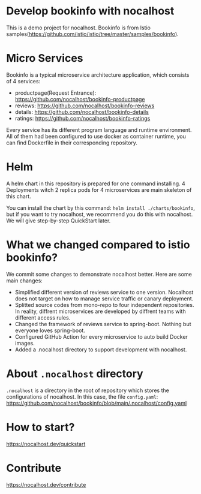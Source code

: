 # Develop bookinfo with nocalhost

This is a demo project for nocalhost. Bookinfo is from Istio samples(https://github.com/istio/istio/tree/master/samples/bookinfo). 

# Micro Services
Bookinfo is a typical microservice architecture application, which consists of 4 services:

- productpage(Request Entrance): https://github.com/nocalhost/bookinfo-productpage
- reviews: https://github.com/nocalhost/bookinfo-reviews
- details: https://github.com/nocalhost/bookinfo-details
- ratings: https://github.com/nocalhost/bookinfo-ratings

Every service has its different program language and runtime environment. All of them had been configured to use docker as container runtime, you can find Dockerfile in their corresponding repository.

# Helm 
A helm chart in this repository is prepared for one command installing. 4 Deployments witch 2 replica pods for 4 microservices are main skeleton of this chart.

You can install the chart by this command: `helm install ./charts/bookinfo`, but if you want to try nocalhost, we recommend you do this with nocalhost. We will give step-by-step QuickStart later.

# What we changed compared to istio bookinfo?

We commit some changes to demonstrate nocalhost better. Here are some main changes:

- Simplified different version of reviews service to one version. Nocalhost does not target on how to manage service traffic or canary deployment.
- Splitted source codes from mono-repo to four independent repositories. In reality, diffrent microservices are developed by diffrent teams with different access rules.
- Changed the framework of reviews service to spring-boot. Nothing but everyone loves spring-boot.
- Configured GitHub Action for every microservice to auto build Docker images.
- Added a .nocalhost directory to support development with nocalhost.

# About `.nocalhost` directory

`.nocalhost` is a directory in the root of repository which stores the configurations of nocalhost. In this case, the file `config.yaml`: https://github.com/nocalhost/bookinfo/blob/main/.nocalhost/config.yaml

# How to start?

https://nocalhost.dev/quickstart

# Contribute
https://nocalhost.dev/contribute

